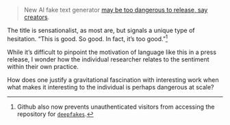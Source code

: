 > New AI fake text generator [may be too dangerous to release, say creators](https://www.theguardian.com/technology/2019/feb/14/elon-musk-backed-ai-writes-convincing-news-fiction).

The title is sensationalist, as most are, but signals a unique type of hesitation. “This is good. So good. In fact, it’s too good.”[^1]

While it’s difficult to pinpoint the motivation of language like this in a press release, I wonder how the individual researcher relates to the sentiment within their own practice.

How does one justify a gravitational fascination with interesting work when what makes it interesting to the individual is perhaps dangerous at scale?

[^1]: Github also now prevents unauthenticated visitors from accessing the repository for [`deepfakes`](https://github.com/deepfakes/faceswap).